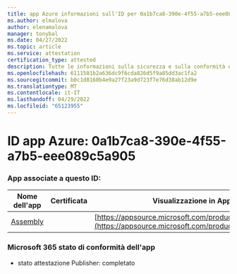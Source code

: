 ```yaml
---
title: app Azure informazioni sull'ID per 0a1b7ca8-390e-4f55-a7b5-eee089c5a905
ms.author: elmalova
author: elenamalova
manager: tonybal
ms.date: 04/27/2022
ms.topic: article
ms.service: attestation
certification_type: attested
description: Tutte le informazioni sulla sicurezza e sulla conformità disponibili per 0a1b7ca8-390e-4f55-a7b5-eee089c5a905.
ms.openlocfilehash: 6111501b2a636dc9f6cda826d5f9a85dd3ac1fa2
ms.sourcegitcommit: b0c1d8160b4e9a27f23a9d723f7e76d38ab12d9e
ms.translationtype: MT
ms.contentlocale: it-IT
ms.lasthandoff: 04/29/2022
ms.locfileid: "65123955"
---
```

# <a name="azure-app-id-0a1b7ca8-390e-4f55-a7b5-eee089c5a905"></a>ID app Azure: 0a1b7ca8-390e-4f55-a7b5-eee089c5a905


### <a name="apps-associated-with-this-id"></a>App associate a questo ID:
| **Nome dell'app** | **Certificata** | **Visualizzazione in AppSource** |
|--------------|---------------|-----------------------|
| [Assembly](../forward/WA200002271.md) |  | [https://appsource.microsoft.com/product/office/WA200002271](https://appsource.microsoft.com/product/office/WA200002271) |

### <a name="microsoft-365-app-compliance-status"></a>Microsoft 365 stato di conformità dell'app
- stato attestazione Publisher: completato

